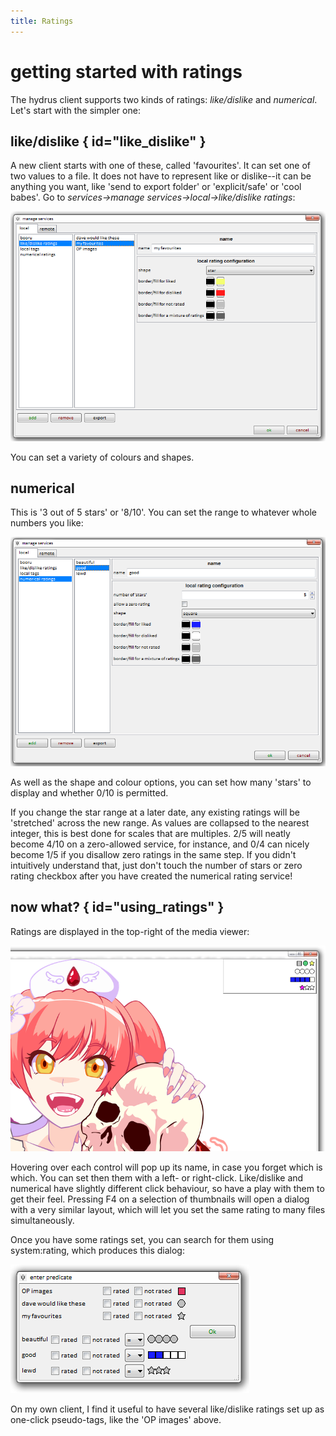 ```yaml
---
title: Ratings
---
```


# getting started with ratings  

The hydrus client supports two kinds of ratings: _like/dislike_ and _numerical_. Let's start with the simpler one:

## like/dislike { id="like_dislike" }

A new client starts with one of these, called 'favourites'. It can set one of two values to a file. It does not have to represent like or dislike--it can be anything you want, like 'send to export folder' or 'explicit/safe' or 'cool babes'. Go to _services->manage services->local->like/dislike ratings_:

![](images/ratings_like.png)

You can set a variety of colours and shapes.

## numerical

This is '3 out of 5 stars' or '8/10'. You can set the range to whatever whole numbers you like:

![](images/ratings_numerical.png)

As well as the shape and colour options, you can set how many 'stars' to display and whether 0/10 is permitted.

If you change the star range at a later date, any existing ratings will be 'stretched' across the new range. As values are collapsed to the nearest integer, this is best done for scales that are multiples. 2/5 will neatly become 4/10 on a zero-allowed service, for instance, and 0/4 can nicely become 1/5 if you disallow zero ratings in the same step. If you didn't intuitively understand that, just don't touch the number of stars or zero rating checkbox after you have created the numerical rating service!

## now what? { id="using_ratings" }

Ratings are displayed in the top-right of the media viewer:

![](images/ratings_ebola_chan.png)

Hovering over each control will pop up its name, in case you forget which is which. You can set then them with a left- or right-click. Like/dislike and numerical have slightly different click behaviour, so have a play with them to get their feel. Pressing F4 on a selection of thumbnails will open a dialog with a very similar layout, which will let you set the same rating to many files simultaneously.

Once you have some ratings set, you can search for them using system:rating, which produces this dialog:

![](images/ratings_system_pred.png)

On my own client, I find it useful to have several like/dislike ratings set up as one-click pseudo-tags, like the 'OP images' above.
